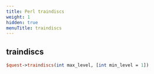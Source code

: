 ```yaml
---
title: Perl traindiscs
weight: 1
hidden: true
menuTitle: traindiscs
---
```

## traindiscs
```perl
$quest->traindiscs(int max_level, [int min_level = 1])
```
